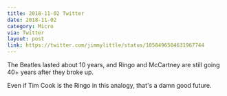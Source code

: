 ```yaml
---
title: 2018-11-02 Twitter
date: 2018-11-02
category: Micro
via: Twitter
layout: post
link: https://twitter.com/jimmylittle/status/1058496504631967744
---
```

The Beatles lasted about 10 years, and Ringo and McCartney are still going 40+ years after they broke up. 

Even if Tim Cook is the Ringo in this analogy, that's a damn good future.
